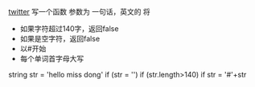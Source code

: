 [twitter]()
写一个函数 参数为 一句话，英文的 将
- 如果字符超过140字，返回false
- 如果是空字符，返回false
- 以#开始
- 每个单词首字母大写

string str = 'hello miss dong'
if (str = '')
if (str.length>140)
if str = '#'+str